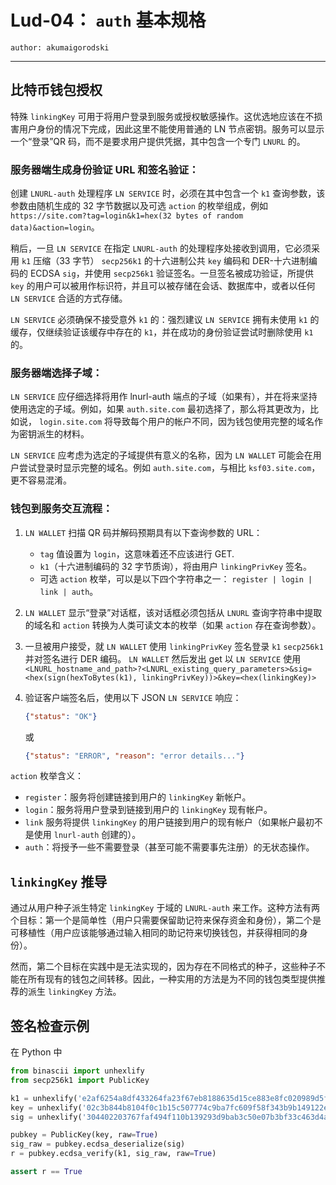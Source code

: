 Lud-04： `auth` 基本规格
==========================

 `author: akumaigorodski`

---

## 比特币钱包授权

特殊 `linkingKey` 可用于将用户登录到服务或授权敏感操作。这优选地应该在不损害用户身份的情况下完成，因此这里不能使用普通的 LN 节点密钥。服务可以显示一个“登录”QR 码，而不是要求用户提供凭据，其中包含一个专门 `LNURL` 的。


### 服务器端生成身份验证 URL 和签名验证：

创建 `LNURL-auth` 处理程序 `LN SERVICE` 时，必须在其中包含一个 `k1` 查询参数，该参数由随机生成的 32 字节数据以及可选 `action` 的枚举组成，例如 `https://site.com?tag=login&k1=hex(32 bytes of random data)&action=login`。

稍后，一旦 `LN SERVICE` 在指定 `LNURL-auth` 的处理程序处接收到调用，它必须采用 `k1` 压缩（33 字节） `secp256k1` 的十六进制公共 `key` 编码和 DER-十六进制编码的 ECDSA `sig`，并使用 `secp256k1` 验证签名。一旦签名被成功验证，所提供 `key` 的用户可以被用作标识符，并且可以被存储在会话、数据库中，或者以任何 `LN SERVICE` 合适的方式存储。

 `LN SERVICE` 必须确保不接受意外 `k1` 的：强烈建议 `LN SERVICE` 拥有未使用 `k1` 的缓存，仅继续验证该缓存中存在的 `k1`，并在成功的身份验证尝试时删除使用 `k1` 的。

### 服务器端选择子域：

 `LN SERVICE` 应仔细选择将用作 lnurl-auth 端点的子域（如果有），并在将来坚持使用选定的子域。例如，如果 `auth.site.com` 最初选择了，那么将其更改为，比如说， `login.site.com` 将导致每个用户的帐户不同，因为钱包使用完整的域名作为密钥派生的材料。

 `LN SERVICE` 应考虑为选定的子域提供有意义的名称，因为 `LN WALLET` 可能会在用户尝试登录时显示完整的域名。例如 `auth.site.com`，与相比 `ksf03.site.com`，更不容易混淆。


### 钱包到服务交互流程：

1.  `LN WALLET` 扫描 QR 码并解码预期具有以下查询参数的 URL：
    -  `tag` 值设置为 `login`，这意味着还不应该进行 GET.
    -  `k1`（十六进制编码的 32 字节质询），将由用户 `linkingPrivKey` 签名。
    - 可选 `action` 枚举，可以是以下四个字符串之一： `register | login | link | auth`。
2.  `LN WALLET` 显示“登录”对话框，该对话框必须包括从 `LNURL` 查询字符串中提取的域名和 `action` 转换为人类可读文本的枚举（如果 `action` 存在查询参数）。
3. 一旦被用户接受，就 `LN WALLET` 使用 `linkingPrivKey` 签名登录 `k1` `secp256k1` 并对签名进行 DER 编码。 `LN WALLET` 然后发出 get 以 `LN SERVICE` 使用 `<LNURL_hostname_and_path>?<LNURL_existing_query_parameters>&sig=<hex(sign(hexToBytes(k1), linkingPrivKey))>&key=<hex(linkingKey)>`
4. 验证客户端签名后，使用以下 JSON `LN SERVICE` 响应：

    ```JSON
    {"status": "OK"}
    ```
    或


    ```JSON
    {"status": "ERROR", "reason": "error details..."}
    ```

 `action` 枚举含义：
-  `register`：服务将创建链接到用户的 `linkingKey` 新帐户。
-  `login`：服务将用户登录到链接到用户的 `linkingKey` 现有帐户。
-  `link` 服务将提供 `linkingKey` 的用户链接到用户的现有帐户（如果帐户最初不是使用 `lnurl-auth` 创建的）。
-  `auth`：将授予一些不需要登录（甚至可能不需要事先注册）的无状态操作。

##  `linkingKey` 推导

通过从用户种子派生特定 `linkingKey` 于域的 `LNURL-auth` 来工作。这种方法有两个目标：第一个是简单性（用户只需要保留助记符来保存资金和身份），第二个是可移植性（用户应该能够通过输入相同的助记符来切换钱包，并获得相同的身份）。

然而，第二个目标在实践中是无法实现的，因为存在不同格式的种子，这些种子不能在所有现有的钱包之间转移。因此，一种实用的方法是为不同的钱包类型提供推荐的派生 `linkingKey` 方法。


## 签名检查示例

在 Python 中


```Python
from binascii import unhexlify
from secp256k1 import PublicKey

k1 = unhexlify('e2af6254a8df433264fa23f67eb8188635d15ce883e8fc020989d5f82ae6f11e')
key = unhexlify('02c3b844b8104f0c1b15c507774c9ba7fc609f58f343b9b149122e944dd20c9362')
sig = unhexlify('304402203767faf494f110b139293d9bab3c50e07b3bf33c463d4aa767256cd09132dc5102205821f8efacdb5c595b92ada255876d9201e126e2f31a140d44561cc1f7e9e43d')

pubkey = PublicKey(key, raw=True)
sig_raw = pubkey.ecdsa_deserialize(sig)
r = pubkey.ecdsa_verify(k1, sig_raw, raw=True)

assert r == True
```
